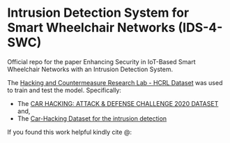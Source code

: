 # Intrusion Detection System for Smart Wheelchair Networks (IDS-4-SWC)

Official repo for the paper Enhancing Security in IoT-Based Smart Wheelchair Networks with an Intrusion Detection System.

The [Hacking and Countermeasure Research Lab - HCRL Dataset](https://ocslab.hksecurity.net/Datasets) was used to train and test the model. Specifically:
+ The [CAR HACKING: ATTACK & DEFENSE CHALLENGE 2020 DATASET](https://ocslab.hksecurity.net/Datasets/carchallenge2020) and,
+ The [Car-Hacking Dataset for the intrusion detection](https://ocslab.hksecurity.net/Datasets/car-hacking-dataset)

If you found this work helpful kindly cite @:
